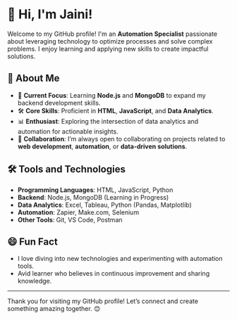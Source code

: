 # 👋 Hi, I'm Jaini!

Welcome to my GitHub profile! I'm an **Automation Specialist** passionate about leveraging technology to optimize processes and solve complex problems. I enjoy learning and applying new skills to create impactful solutions.

## 👀 About Me
- 🌟 **Current Focus**: Learning **Node.js** and **MongoDB** to expand my backend development skills.
- 🛠️ **Core Skills**: Proficient in **HTML**, **JavaScript**, and **Data Analytics**.
- 📊 **Enthusiast**: Exploring the intersection of data analytics and automation for actionable insights.
- 🤝 **Collaboration**: I’m always open to collaborating on projects related to **web development**, **automation**, or **data-driven solutions**.

## 🛠️ Tools and Technologies
- **Programming Languages**: HTML, JavaScript, Python
- **Backend**: Node.js, MongoDB (Learning in Progress)
- **Data Analytics**: Excel, Tableau, Python (Pandas, Matplotlib)
- **Automation**: Zapier, Make.com, Selenium
- **Other Tools**: Git, VS Code, Postman

## 😄 Fun Fact
- I love diving into new technologies and experimenting with automation tools.
- Avid learner who believes in continuous improvement and sharing knowledge.

---

Thank you for visiting my GitHub profile! Let’s connect and create something amazing together. 😊
